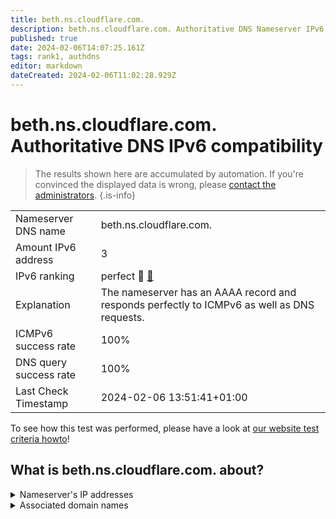 ```yaml
---
title: beth.ns.cloudflare.com.
description: beth.ns.cloudflare.com. Authoritative DNS Nameserver IPv6 compatibility
published: true
date: 2024-02-06T14:07:25.161Z
tags: rank1, authdns
editor: markdown
dateCreated: 2024-02-06T11:02:28.929Z
---
```


# beth.ns.cloudflare.com. Authoritative DNS IPv6 compatibility

> The results shown here are accumulated by automation. If you're convinced the displayed data is wrong, please [contact the administrators](/howto/chat). 
{.is-info}




|   |   |
| - | - |
| Nameserver DNS name | beth.ns.cloudflare.com.
| Amount IPv6 address | 3
| IPv6 ranking | perfect :1st_place_medal: [🔗](/howto/ranking) |
| Explanation | The nameserver has an AAAA record and responds perfectly to ICMPv6 as well as DNS requests. |
| ICMPv6 success rate | 100%|
| DNS query success rate | 100% |
| Last Check Timestamp | 2024-02-06 13:51:41+01:00 |

To see how this test was performed, please have a look at [our website test criteria howto](/howto/testcriteria/authdns)!


## What is beth.ns.cloudflare.com. about?




<details>
<summary>Nameserver's IP addresses</summary>

2803:f800:50::6ca2:c067

2a06:98c1:50::ac40:2067

2606:4700:50::adf5:3a67

</details>



<details>
<summary>Associated domain names</summary>

www.firebirdsql.org

</details>
